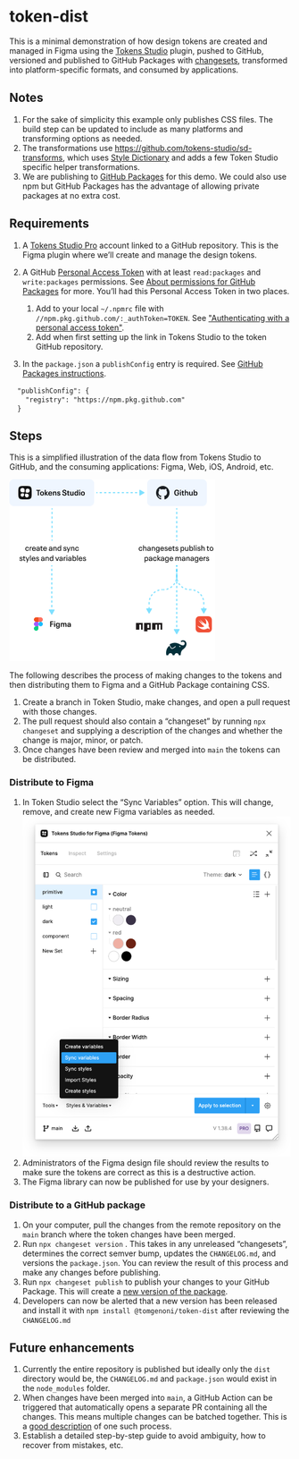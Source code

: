 # token-dist

This is a minimal demonstration of how design tokens are created and managed in Figma using the [Tokens Studio](https://tokens.studio/) plugin, pushed to GitHub, versioned and published to GitHub Packages with [changesets](https://github.com/changesets/changesets), transformed into platform-specific formats, and consumed by applications.

## Notes

1. For the sake of simplicity this example only publishes CSS files. The build step can be updated to include as many platforms and transforming options as needed. 
2. The transformations use https://github.com/tokens-studio/sd-transforms, which uses [Style Dictionary](https://amzn.github.io/style-dictionary/#/quick_start) and adds a few Token Studio specific helper transformations. 
3. We are publishing to [GitHub Packages](https://github.com/features/packages) for this demo. We could also use npm but GitHub Packages has the advantage of allowing private packages at no extra cost.

## Requirements

1. A [Tokens Studio Pro](https://tokens.studio/#pricing-2) account linked to a GitHub repository. This is the Figma plugin where we’ll create and manage the design tokens.
2. A GitHub [Personal Access Token](https://github.com/settings/tokens) with at least `read:packages` and `write:packages` permissions. See [About permissions for GitHub Packages](https://docs.github.com/en/packages/learn-github-packages/about-permissions-for-github-packages#about-scopes-and-permissions-for-package-registries) for more. You’ll had this Personal Access Token in two places.
   1. Add to your local `~/.npmrc` file with `//npm.pkg.github.com/:_authToken=TOKEN`. See ["Authenticating with a personal access token"](https://docs.github.com/en/packages/working-with-a-github-packages-registry/working-with-the-npm-registry#authenticating-with-a-personal-access-token).
   2. Add when first setting up the link in Tokens Studio to the token GitHub repository.

3. In the `package.json`  a `publishConfig` entry is required. See [GitHub Packages instructions](https://docs.github.com/en/packages/working-with-a-github-packages-registry/working-with-the-npm-registry).

```
  "publishConfig": {
    "registry": "https://npm.pkg.github.com"
  }
```

## Steps

This is a simplified illustration of the data flow from Tokens Studio to GitHub, and the consuming applications: Figma, Web, iOS, Android, etc.

![flow](asset/flow.png)

The following describes the process of making changes to the tokens and then distributing them to Figma and a GitHub Package containing CSS. 

1. Create a branch in Token Studio, make changes, and open a pull request with those changes.
2. The pull request should also contain a “changeset” by running `npx changeset` and supplying a description of the changes and whether the change is major, minor, or patch. 
3. Once changes have been review and merged into `main` the tokens can be distributed.  

### Distribute to Figma

1. In Token Studio select the “Sync Variables” option. This will change, remove, and create new Figma variables as needed. 
   ![sync](asset/sync.png)
2. Administrators of the Figma design file should review the results to make sure the tokens are correct as this is a destructive action.
3. The Figma library can now be published for use by your designers.

### Distribute to a GitHub package 

1. On your computer, pull the changes from the remote repository on the `main` branch where the token changes have been merged. 
2. Run `npx changeset version` . This takes in any unreleased “changesets”, determines the correct semver bump, updates the `CHANGELOG.md`, and versions the `package.json`. You can review the result of this process and make any changes before publishing.
4. Run `npx changeset publish` to publish your changes to your GitHub Package. This will create a [new version of the package](https://github.com/tomgenoni/token-dist/pkgs/npm/token-dist). 
5. Developers can now be alerted that a new version has been released and install it with  `npm install @tomgenoni/token-dist` after reviewing the `CHANGELOG.md`

## Future enhancements

1. Currently the entire repository is published but ideally only the `dist` directory would be, the `CHANGELOG.md` and `package.json` would exist in the `node_modules` folder.
2. When changes have been merged into `main`, a GitHub Action can be triggered that automatically opens a separate PR containing all the changes. This means multiple changes can be batched together. This is a [good description](https://davistobias.com/articles/adding-changeset/) of one such process. 
3. Establish a detailed step-by-step guide to avoid ambiguity, how to recover from mistakes, etc. 
